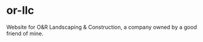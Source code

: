 # or-llc
Website for O&amp;R Landscaping &amp; Construction, a company owned by a good friend of mine. 
